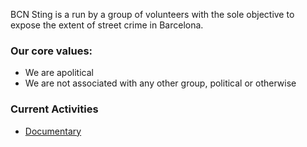 BCN Sting is a run by a group of volunteers with the sole objective to expose the extent of street crime in Barcelona.

### Our core values:

- We are apolitical
- We are not associated with any other group, political or otherwise

### Current Activities

- [Documentary](documentary.html)
